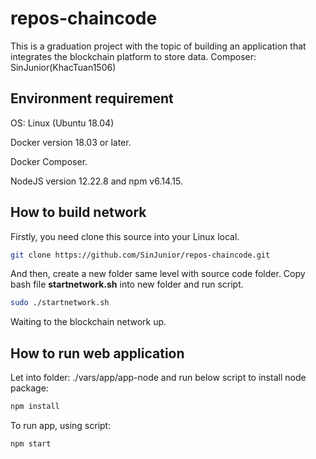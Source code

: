 # repos-chaincode

This is a graduation project with the topic of building an application that integrates the blockchain platform to store data.
Composer: SinJunior(KhacTuan1506)

## Environment requirement

OS: Linux (Ubuntu 18.04)

Docker version 18.03 or later.

Docker Composer.

NodeJS version 12.22.8 and npm v6.14.15.

## How to build network

Firstly, you need clone this source into your Linux local.

```bash
git clone https://github.com/SinJunior/repos-chaincode.git
```

And then, create a new folder same level with source code folder. Copy bash file **startnetwork.sh** into new folder and run script.

```bash
sudo ./startnetwork.sh
```

Waiting to the blockchain network up.

## How to run web application

Let into folder: ./vars/app/app-node and run below script to install node package:

```bash
npm install
```

To run app, using script:

```bash
npm start
```
